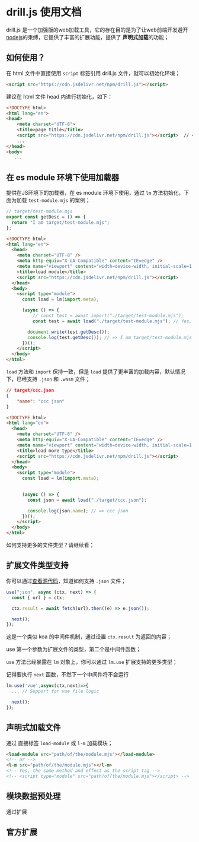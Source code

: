 # drill.js 使用文档

drill.js 是一个加强版的web加载工具，它的存在目的是为了让web前端开发避开[nodejs](https://nodejs.org/)的束缚，它提供了丰富的扩展功能，提供了 **声明式加载**的功能；

## 如何使用？

在 html 文件中直接使用 `script` 标签引用 drill.js 文件，就可以初始化环境；

```html
<script src="https://cdn.jsdelivr.net/npm/drill.js"></script>
```

建议在 html 文件 head 内进行初始化，如下：

```html
<!DOCTYPE html>
<html lang="en">
<head>
    <meta charset="UTF-8">
    <title>page title</title>
    <script src="https://cdn.jsdelivr.net/npm/drill.js"></script>  // ⬅️ 
    ...
</head>
<body>
   ...
```

## 在 es module 环境下使用加载器

提供在JS环境下的加载器，在 es module 环境下使用，通过 `lm` 方法初始化，下面为加载 `test-module.mjs` 的案例；

```javascript
// target/test-module.mjs
export const getDesc = () => {
  return "I am target/test-module.mjs";
};
```

```html
<!DOCTYPE html>
<html lang="en">
  <head>
    <meta charset="UTF-8" />
    <meta http-equiv="X-UA-Compatible" content="IE=edge" />
    <meta name="viewport" content="width=device-width, initial-scale=1.0" />
    <title>load module</title>
    <script src="https://cdn.jsdelivr.net/npm/drill.js"></script>
  </head>
  <body>
    <script type="module">
      const load = lm(import.meta);

      (async () => {
          // const test = await import("./target/test-module.mjs");
          const test = await load("./target/test-module.mjs"); // Yes, it's the same as asynchronous import

        document.write(test.getDesc());
        console.log(test.getDesc()); // => I am target/test-module.mjs
      })();
    </script>
  </body>
</html>
```

`load` 方法和 `import` 保持一致，但是 `load` 提供了更丰富的加载内容，默认情况下，已经支持 `.json` 和 `.wasm` 文件；

```json
// target/ccc.json
{
    "name": "ccc json"
}
```

```html
<!DOCTYPE html>
<html lang="en">
  <head>
    <meta charset="UTF-8" />
    <meta http-equiv="X-UA-Compatible" content="IE=edge" />
    <meta name="viewport" content="width=device-width, initial-scale=1.0" />
    <title>load more type</title>
    <script src="https://cdn.jsdelivr.net/npm/drill.js"></script>
  </head>
  <body>
    <script type="module">
      const load = lm(import.meta);
      

      (async () => {
        const json = await load("./target/ccc.json");

        console.log(json.name); // => ccc json
      })();
    </script>
  </body>
</html>
```

如何支持更多的文件类型？请继续看；

## 扩展文件类型支持

你可以通过[查看源代码](https://github.com/kirakiray/drill.js/blob/main/src/use.mjs)，知道如何支持 `.json` 文件；

```javascript
use("json", async (ctx, next) => {
  const { url } = ctx;

  ctx.result = await fetch(url).then((e) => e.json());

  next();
});
```

这是一个类似 koa 的中间件机制，通过设置 `ctx.result` 为返回的内容；

use 第一个参数为扩展文件的类型，第二个是中间件函数；

`use` 方法已经暴露在 `lm` 对象上，你可以通过 `lm.use` 扩展支持的更多类型；

记得要执行 `next` 函数，不然下一个中间件将不会运行

```javascript
lm.use('vue',async(ctx,next)=>{
  ... // Support for vue file logic

  next();
});
```

## 声明式加载文件

通过 直接标签 `load-module` 或 `l-m` 加载模块；

```html
<load-module src="path/of/the/module.mjs"></load-module>
<!-- or -->
<l-m src="path/of/the/module.mjs"></l-m>
<!-- Yes, the same method and effect as the script tag -->
<!-- <script type="module" src="path/of/the/module.mjs"></script> -->
```

## 模块数据预处理

通过扩展

## 官方扩展

